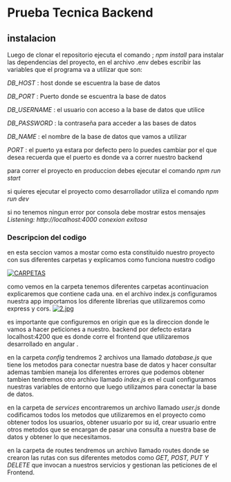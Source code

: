 # Prueba Tecnica Backend
## instalacion
Luego de clonar el repositorio ejecuta el comando ;
*npm install*
para instalar las dependencias del proyecto, en el archivo .env debes escribir las variables que el programa va a utilizar que son:
        
*DB_HOST* : host donde se escuentra la base de datos

*DB_PORT* : Puerto donde se escuentra la base de datos

*DB_USERNAME* : el usuario con acceso a la base de datos que utilice

*DB_PASSWORD* : la contraseña para acceder a las bases de datos

*DB_NAME* : el nombre de la base de datos que vamos a utilizar

*PORT* : el puerto ya estara por defecto pero lo puedes cambiar por el que desea recuerda que el puerto es donde va a correr nuestro backend

para correr el proyecto en produccion debes ejecutar el comando
*npm run start*

si quieres ejecutar el proyecto como desarrollador utiliza el comando 
*npm run dev*

si no tenemos ningun error por consola debe mostrar estos mensajes
*Listening: http://localhost:4000*
*conexion exitosa*

### Descripcion del codigo

en esta seccion vamos a mostar como esta constituido nuestro proyecto con sus diferentes carpetas y explicamos como funciona nuestro codigo

[![CARPETAS](https://i.postimg.cc/fLsWyBsd/Captura.jpg)](https://postimg.cc/GBMnSPH3)

como vemos en la carpeta tenemos diferentes carpetas acontinuacion explicaremos que contiene cada una.
en el archivo index.js configuramos nuestra app importamos los diferente librerias que utilizaremos como express y cors.
[![2.jpg](https://i.postimg.cc/4yN97JGp/2.jpg)](https://postimg.cc/0MFQh1bN)

es importante que configuremos en origin que es la direccion donde le vamos a hacer peticiones a nuestro. backend por defecto estara localhost:4200 que es donde corre el frontend que utilizaremos desarrollado en angular .

en la carpeta *config* tendremos 2 archivos una llamado *database.js* que tiene los metodos para conectar nuestra base de datos y hacer consultar ademas tambien maneja los diferentes errores que podemos obtener tambien tendremos otro archivo llamado *index.js* en el cual configuramos nuestras variables de entorno que luego utilizamos para conectar la base de datos.

en la carpeta de *services* encontraremos un archivo llamado *user.js* donde 
codificamos todos los metodos que utilizaremos en el proyecto como obtener todos los usuarios, obtener usuario por su id, crear usuario entre otros metodos que se encargan de pasar una consulta a nuestra base de datos y obtener lo que necesitamos.

en la carpeta de routes tendremos un archivo llamado routes donde se crearon las rutas con sus diferentes metodos como *GET, POST, PUT Y DELETE* que invocan a nuestros servicios y gestionan las peticiones de el Frontend.